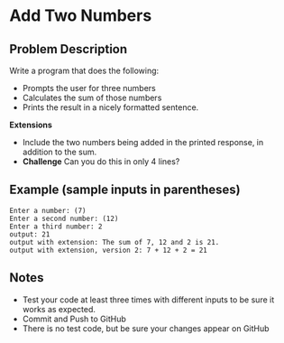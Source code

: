 # Add Two Numbers

## Problem Description
Write a program that does the following:
* Prompts the user for three numbers
* Calculates the sum of those numbers
* Prints the result in a nicely formatted sentence.

**Extensions**
* Include the two numbers being added in the printed response, in addition to the sum.
* **Challenge** Can you do this in only 4 lines?

## Example (sample inputs in parentheses)
```
Enter a number: (7)
Enter a second number: (12)
Enter a third number: 2
output: 21
output with extension: The sum of 7, 12 and 2 is 21.
output with extension, version 2: 7 + 12 + 2 = 21

```

## Notes
* Test your code at least three times with different inputs to be sure it works as expected.
* Commit and Push to GitHub
* There is no test code, but be sure your changes appear on GitHub

